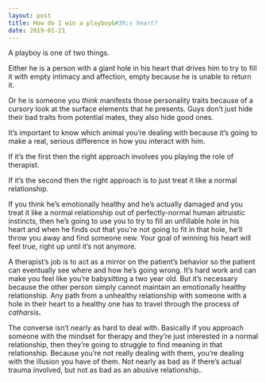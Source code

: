 ```yaml
---
layout: post
title: How do I win a playboy&#39;s heart?
date: 2019-01-21
---
```


<p>A playboy is one of two things.</p><p>Either he is a person with a giant hole in his heart that drives him to try to fill it with empty intimacy and affection, empty because he is unable to return it.</p><p>Or he is someone you <i>think</i> manifests those personality traits because of a cursory look at the surface elements that he presents. Guys don’t just hide their bad traits from potential mates, they also hide good ones.</p><p>It’s important to know which animal you’re dealing with because it’s going to make a real, serious difference in how you interact with him.</p><p>If it’s the first then the right approach involves you playing the role of therapist.</p><p>If it’s the second then the right approach is to just treat it like a normal relationship.</p><p>If you think he’s emotionally healthy and he’s actually damaged and you treat it like a normal relationship out of perfectly-normal human altruistic instincts, then he’s going to use you to try to fill an unfillable hole in his heart and when he finds out that you’re not going to fit in that hole, he’ll throw you away and find someone new. Your goal of winning his heart will feel true, right up until it’s not anymore.</p><p>A therapist’s job is to act as a mirror on the patient’s behavior so the patient can eventually see where and how he’s going wrong. It’s hard work and can make you feel like you’re babysitting a two year old. But it’s necessary because the other person simply cannot maintain an emotionally healthy relationship. Any path from a unhealthy relationship with someone with a hole in their heart to a healthy one has to travel through the process of <i>catharsis</i><b><i>.</i></b></p><p>The converse isn’t nearly as hard to deal with. Basically if you approach someone with the mindset for therapy and they’re just interested in a normal relationship, then they’re going to struggle to find meaning in that relationship. Because you’re not really dealing with them, you’re dealing with the illusion you have of them. Not nearly as bad as if there’s actual trauma involved, but not as bad as an abusive relationship..</p>
